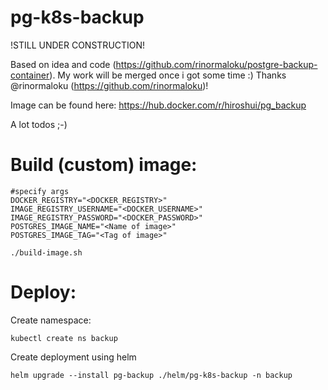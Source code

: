 # pg-k8s-backup

!STILL UNDER CONSTRUCTION!

Based on idea and code (https://github.com/rinormaloku/postgre-backup-container). My work will be merged once i got some time :) Thanks @rinormaloku (https://github.com/rinormaloku)!

Image can be found here: https://hub.docker.com/r/hiroshui/pg_backup


A lot todos ;-)


# Build (custom) image:
```
#specify args
DOCKER_REGISTRY="<DOCKER_REGISTRY>"
IMAGE_REGISTRY_USERNAME="<DOCKER_USERNAME>"
IMAGE_REGISTRY_PASSWORD="<DOCKER_PASSWORD>"
POSTGRES_IMAGE_NAME="<Name of image>"
POSTGRES_IMAGE_TAG="<Tag of image>"

./build-image.sh
```

# Deploy:

Create namespace:
```
kubectl create ns backup
```

Create deployment using helm
```
helm upgrade --install pg-backup ./helm/pg-k8s-backup -n backup
```
